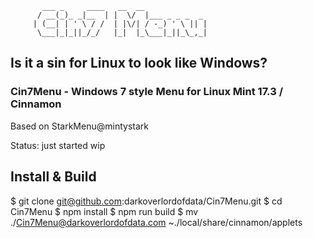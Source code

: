            ___ _     ____   __  __              
          / __(_)_ _|__  | |  \/  |___ _ _ _  _ 
         | (__| | ' \ / /  | |\/| / -_) ' \ || |
          \___|_|_||_/_/   |_|  |_\___|_||_\_,_|
                                        

## Is it a sin for Linux to look like Windows?
### Cin7Menu - Windows 7 style Menu for Linux Mint 17.3 / Cinnamon

Based on StarkMenu@mintystark

Status: just started wip


## Install & Build
 
$ git clone git@github.com:darkoverlordofdata/Cin7Menu.git
$ cd Cin7Menu
$ npm install
$ npm run build
$ mv ./Cin7Menu@darkoverlordofdata.com ~./local/share/cinnamon/applets